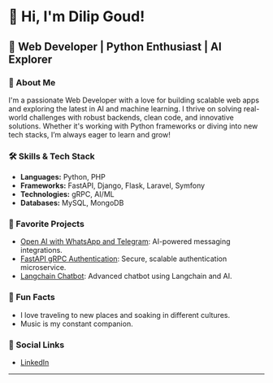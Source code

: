 # 👋 Hi, I'm Dilip Goud!

## 🚀 Web Developer | Python Enthusiast | AI Explorer

### 🌟 About Me
I'm a passionate Web Developer with a love for building scalable web apps and exploring the latest in AI and machine learning. I thrive on solving real-world challenges with robust backends, clean code, and innovative solutions. Whether it's working with Python frameworks or diving into new tech stacks, I’m always eager to learn and grow!

### 🛠️ Skills & Tech Stack
- **Languages:** Python, PHP  
- **Frameworks:** FastAPI, Django, Flask, Laravel, Symfony  
- **Technologies:** gRPC, AI/ML  
- **Databases:** MySQL, MongoDB

### 📂 Favorite Projects
- [Open AI with WhatsApp and Telegram](https://github.com/DilipGoud03/open-ai-with-whatspp-and-telegram): AI-powered messaging integrations.
- [FastAPI gRPC Authentication](https://github.com/DilipGoud03/fast-api-gRpc-authentication): Secure, scalable authentication microservice.
- [Langchain Chatbot](https://github.com/teamprofilics/langchain-chatbot): Advanced chatbot using Langchain and AI.

### 🎵 Fun Facts
- I love traveling to new places and soaking in different cultures.
- Music is my constant companion.


### 🔗 Social Links
- [LinkedIn]()


<!--
### 📫 Contact Me
Add your contact info here!
-->

---